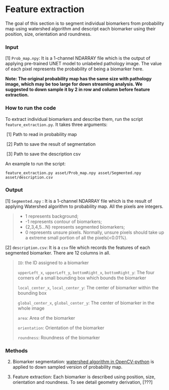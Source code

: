 # Feature extraction

The goal of this section is to segment individual biomarkers from probability map using watershed algorithm and descript each biomarker using their position, size, orientation and roundness. 

### Input

[1] `Prob_map.npy`:  It is a 1-channel NDARRAY file which is the output of applying pre-trained UNET model to unlabeled pathology image. The value of each pixel represents the probability of being a biomarker here.

**Note: The original probability map has the same size with pathology image, which may be too large for down streaming analysis. We suggested to down sample it by 2 in row and column before feature extraction.**

### How to run the code

To extract individual biomarkers and describe them, run the script `feature_extraction.py`. It takes three arguments:

​        [1] Path to read in probability map

​        [2] Path to save the result of segmentation

​		[3] Path to save the description csv

An example to run the script:

```
feature_extraction.py asset/Prob_map.npy asset/Segmented.npy asset/description.csv
```

### Output

[1] `Segmented.npy` : It is  a 1-channel NDARRAY file which is the result of applying Watershed algorithm to probability map. All the pixels are integers. 

> * 1 represents background; 
> * -1 represents contour of biomarkers; 
> * {2,3,4,5...N} represents segmented biomarkers; 
> * 0 represents unsure pixels. Normally, unsure pixels should take up a extreme small portion of all the pixels(<0.01%).

[2] `description.csv`: It is a `csv` file which records the features of each segmented biomarker. There are 12 columns in all.

> `ID`: the ID assigned to a biomarker
>
> `upperLeft_x`, `upperLeft_y`, `bottomRight_x`, `bottomRight_y`: The four corners of a small bounding box which bounds the biomarker
>
> `local_center_x`, `local_center_y`: The center of biomarker within the bounding box
>
> `global_center_x`, `global_center_y`: The center of biomarker in the whole image
>
> `area`: Area of the biomarker
>
> `orientation`: Orientation of the biomarker
>
> `roundness`: Roundness of the biomarker

### Methods 

2. Biomarker segmentation: [watershed algorithm in OpenCV-python](https://docs.opencv.org/master/d3/db4/tutorial_py_watershed.html) is applied to down sampled version of probability map.

3. Feature extraction: Each biomarker is described using position, size, orientation and roundness. To see detail geometry derivation, [???]


